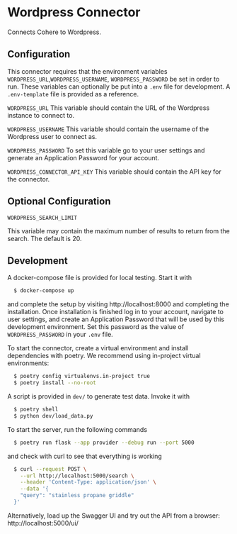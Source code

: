 # Wordpress Connector

Connects Cohere to Wordpress.

## Configuration

This connector requires that the environment variables `WORDPRESS_URL`,`WORDPRESS_USERNAME`, `WORDPRESS_PASSWORD` be set in order to run.
These variables can optionally be put into a `.env` file for development.
A `.env-template` file is provided as a reference.

`WORDPRESS_URL`
This variable should contain the URL of the Wordpress instance to connect to.

`WORDPRESS_USERNAME`
This variable should contain the username of the Wordpress user to connect as.

`WORDPRESS_PASSWORD`
To set this variable go to your user settings and generate an Application Password for your account.

`WORDPRESS_CONNECTOR_API_KEY`
This variable should contain the API key for the connector.

## Optional Configuration
```
WORDPRESS_SEARCH_LIMIT
```
This variable may contain the maximum number of results to return from the search. The default is 20.

## Development

A docker-compose file is provided for local testing. Start it with

```bash
  $ docker-compose up
```

and complete the setup by visiting http://localhost:8000 and completing the installation. Once installation is finished log in to your account, navigate to user settings, and create
an Application Password that will be used by this development environment. Set this password as the value of `WORDPRESS_PASSWORD` in your `.env` file.

To start the connector, create a virtual environment and install dependencies with poetry. We recommend using in-project virtual environments:

```bash
  $ poetry config virtualenvs.in-project true
  $ poetry install --no-root
```

A script is provided in `dev/` to generate test data. Invoke it with

```bash
  $ poetry shell
  $ python dev/load_data.py
```

To start the server, run the following commands

```bash
  $ poetry run flask --app provider --debug run --port 5000
```

and check with curl to see that everything is working

```bash
  $ curl --request POST \
    --url http://localhost:5000/search \
    --header 'Content-Type: application/json' \
    --data '{
    "query": "stainless propane griddle"
  }'
```

Alternatively, load up the Swagger UI and try out the API from a browser: http://localhost:5000/ui/
